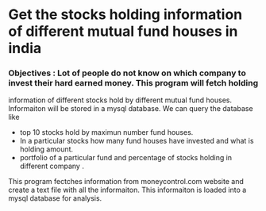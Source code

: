 #  Get the stocks holding information of different mutual fund houses in india 

### Objectives :  Lot of people do not know on which company to invest their hard earned money. This program will fetch holding
information of different stocks hold by different mutual fund houses. Informaiton will be stored in a mysql database.
We can query the database like 
- top 10 stocks hold by maximun number fund houses.  
- In a particular stocks how many fund houses have invested and what is holding amount. 
- portfolio of a particular fund and percentage of stocks holding in different company . 


This program fectches information from moneycontrol.com website and create a text file with all the informaiton. This informaiton 
is loaded into a mysql database for analysis. 
